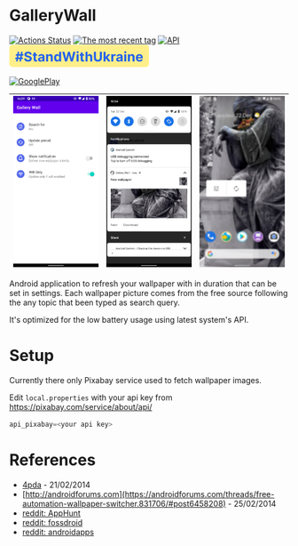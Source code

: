 # GalleryWall

[![Actions Status](https://github.com/bossly/gallerywall/workflows/Create%20Release/badge.svg)](https://github.com/bossly/gallerywall/actions)
[![The most recent tag](https://img.shields.io/github/v/release/bossly/gallerywall.svg?logo=github)](https://github.com/bossly/gallerywall/tags)
[![API](https://img.shields.io/badge/API-36%2B-orange.svg?logo=android)](https://android-arsenal.com/api?level=36)
[![StandWithUkraine](https://raw.githubusercontent.com/vshymanskyy/StandWithUkraine/main/badges/StandWithUkraine.svg)](https://github.com/vshymanskyy/StandWithUkraine/blob/main/docs/README.md)

[![GooglePlay](https://play.google.com/intl/en_us/badges/images/badge_new.png)](https://play.google.com/store/apps/details?id=com.baysoft.gallerywall)

| ![Primary screen](screens/screen1.png) | ![Secondary screen](screens/screen2.png) | ![Widget screen](screens/screen3.png) |
|-|-|-|

Android application to refresh your wallpaper with in duration that can be set in settings. Each wallpaper picture comes from the free source following the any topic that been typed as search query.

It's optimized for the low battery usage using latest system's API.

# Setup 

Currently there only Pixabay service used to fetch wallpaper images.

Edit `local.properties` with your api key from https://pixabay.com/service/about/api/


```groovy
api_pixabay=<your api key>
```

# References

* [4pda](http://4pda.ru/forum/index.php?showtopic=158065&st=2660#entry29540977) - 21/02/2014
* [http://androidforums.com](https://androidforums.com/threads/free-automation-wallpaper-switcher.831706/#post6458208) - 25/02/2014
* [reddit: AppHunt](https://www.reddit.com/r/AppHunt/comments/l66fjs/gallerywall_automated_wallpaper/)
* [reddit: fossdroid](https://www.reddit.com/r/fossdroid/comments/l66has/apache_20_gallerywall_opensourced_automated/)
* [reddit: androidapps](https://www.reddit.com/r/androidapps/comments/l628f4/gallerywall_opensourced_automated_wallpaper_app/)
